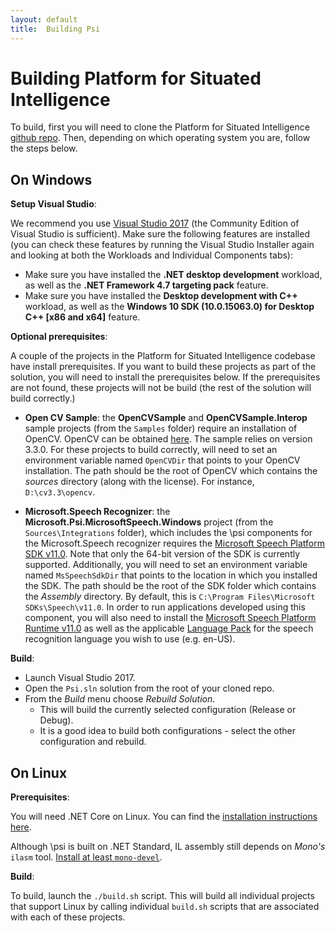 ```yaml
---
layout: default
title:  Building Psi
---
```


# Building Platform for Situated Intelligence

To build, first you will need to clone the Platform for Situated Intelligence [github repo](https://github.com/microsoft/psi "\psi"). Then, depending on which operating system you are, follow the steps below.

## On Windows

__Setup Visual Studio__:

We recommend you use [Visual Studio 2017](https://www.visualstudio.com/vs/) (the Community Edition of Visual Studio is sufficient). Make sure the following features are installed (you can check these features by running the Visual Studio Installer again and looking at both the Workloads and Individual Components tabs):

* Make sure you have installed the __.NET desktop development__ workload, as well as the __.NET Framework 4.7 targeting pack__ feature.
* Make sure you have installed the __Desktop development with C++__ workload, as well as the __Windows 10 SDK (10.0.15063.0) for Desktop C++ [x86 and x64]__ feature.

__Optional prerequisites__:

A couple of the projects in the Platform for Situated Intelligence codebase have install prerequisites. If you want to build these projects as part of the solution, you will need to install the prerequisites below. If the prerequisites are not found, these projects will not be build (the rest of the solution will build correctly.)

* __Open CV Sample__: the __OpenCVSample__ and __OpenCVSample.Interop__ sample projects (from the `Samples` folder) require an installation of OpenCV. OpenCV can be obtained [here](http://opencv.org/releases.html). The sample relies on version 3.3.0. For these projects to build correctly, will need to set an environment variable named `OpenCVDir` that points to your OpenCV installation. The path should be the root of OpenCV which contains the _sources_ directory (along with the license). For instance, `D:\cv3.3\opencv`.

* __Microsoft.Speech Recognizer__: the __Microsoft.Psi.MicrosoftSpeech.Windows__ project (from the `Sources\Integrations` folder), which includes the \\psi components for the Microsoft.Speech recognizer requires the [Microsoft Speech Platform SDK v11.0](http://go.microsoft.com/fwlink/?LinkID=223570). Note that only the 64-bit version of the SDK is currently supported. Additionally, you will need to set an environment variable named `MsSpeechSdkDir` that points to the location in which you installed the SDK. The path should be the root of the SDK folder which contains the _Assembly_ directory. By default, this is `C:\Program Files\Microsoft SDKs\Speech\v11.0`. In order to run applications developed using this component, you will also need to install the [Microsoft Speech Platform Runtime v11.0](http://go.microsoft.com/fwlink/?LinkID=223568) as well as the applicable [Language Pack](http://go.microsoft.com/fwlink/?LinkID=223569) for the speech recognition language you wish to use (e.g. en-US).

__Build__:

* Launch Visual Studio 2017.
* Open the `Psi.sln` solution from the root of your cloned repo.
* From the *Build* menu choose *Rebuild Solution*.
  * This will build the currently selected configuration (Release or Debug).
  * It is a good idea to build both configurations - select the other configuration and rebuild.

## On Linux

__Prerequisites__:

You will need .NET Core on Linux. You can find the [installation instructions here](https://docs.microsoft.com/en-us/dotnet/core/linux-prerequisites?tabs=netcore2x).

Although \psi is built on .NET Standard, IL assembly still depends on _Mono's_ `ilasm` tool. [Install at least `mono-devel`](https://www.mono-project.com/download/stable/#download-lin).

__Build__:

To build, launch the `./build.sh` script. This will build all individual projects that support Linux by calling individual `build.sh` scripts that are associated with each of these projects. 
